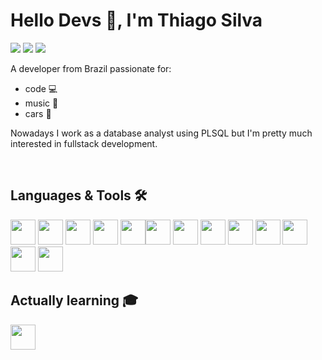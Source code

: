 # Hello Devs 👋, I'm Thiago Silva
<div>
<a href="https://instagram.com/othiago__silva" target="_blank"><img src="https://img.shields.io/badge/-Instagram-%23E4405F?style=for-the-badge&logo=instagram&logoColor=white" target="_blank"></a>
<a href="https://www.linkedin.com/in/othiagosilva" target="_blank"><img src="https://img.shields.io/badge/-LinkedIn-%230077B5?style=for-the-badge&logo=linkedin&logoColor=white" target="_blank"></a>   
  <a href="mailto:othiagosilva.dev@gmail.com"><img src="https://img.shields.io/badge/Gmail-D14836?style=for-the-badge&logo=gmail&logoColor=white" target="_blank"></a>
</div>

A developer from Brazil passionate for: 

* code 💻 
* music 🎵
* cars 🔧​

Nowadays I work as a database analyst using PLSQL but I'm pretty much interested in fullstack development. 

<br>

## Languages & Tools 🛠️
<img src="https://cdn.jsdelivr.net/gh/devicons/devicon@latest/icons/java/java-original.svg" height=40 width=40/> <img src="https://cdn.jsdelivr.net/gh/devicons/devicon@latest/icons/spring/spring-original.svg" height=40 width=40/> <img src="https://cdn.jsdelivr.net/gh/devicons/devicon@latest/icons/junit/junit-plain-wordmark.svg" height=40 width=40/> <img src="https://cdn.jsdelivr.net/gh/devicons/devicon/icons/docker/docker-plain.svg" height=40 width=40 /> <img src="https://cdn.jsdelivr.net/gh/devicons/devicon/icons/kubernetes/kubernetes-plain.svg" height=40 width=40 /><img src ="https://cdn.jsdelivr.net/gh/devicons/devicon/icons/html5/html5-original.svg" height=40 width=40/> <img src="https://cdn.jsdelivr.net/gh/devicons/devicon/icons/css3/css3-original.svg" height=40 width=40 /> <img src="https://cdn.jsdelivr.net/gh/devicons/devicon/icons/typescript/typescript-plain.svg" height=40 width=40 /> <img src="https://cdn.jsdelivr.net/gh/devicons/devicon@latest/icons/jest/jest-plain.svg" height=40 width=40 /> <img 
src ="https://www.vectorlogo.zone/logos/getpostman/getpostman-icon.svg" height=40 width=40/> <img src="https://cdn.jsdelivr.net/gh/devicons/devicon@latest/icons/azuresqldatabase/azuresqldatabase-original.svg" height=40 width=40/> <img src="https://cdn.jsdelivr.net/gh/devicons/devicon/icons/git/git-original.svg" height=40 width=40/> <img src="https://cdn.jsdelivr.net/gh/devicons/devicon/icons/vscode/vscode-original.svg" height=40 width=40/>

## Actually learning 🎓
<img src="https://cdn.jsdelivr.net/gh/devicons/devicon/icons/react/react-original.svg" height=40 width=40 />  
